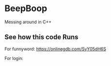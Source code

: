 # BeepBoop
Messing around in C++

## See how this code Runs

For funnyword: https://onlinegdb.com/SyY05dH6S

For login:
